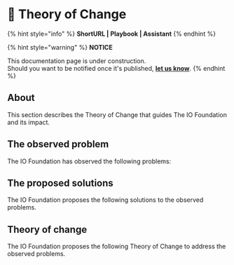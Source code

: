 # 🔀 Theory of Change

{% hint style="info" %}
**ShortURL | Playbook | Assistant**
{% endhint %}

{% hint style="warning" %}
**NOTICE**

This documentation page is under construction.\
Should you want to be notified once it's published, [**let us know**](https://tiof.click/TIOFTarianUpdatesService).
{% endhint %}

## About

This section describes the Theory of Change that guides The IO Foundation and its impact.

## The observed problem

The IO Foundation has observed the following problems:



## The proposed solutions

The IO Foundation proposes the following solutions to the observed problems.



## Theory of change

The IO Foundation proposes the following Theory of Change to address the observed problems.

